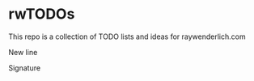 # rwTODOs

This repo is a collection of TODO lists and ideas for raywenderlich.com

New line


Signature

